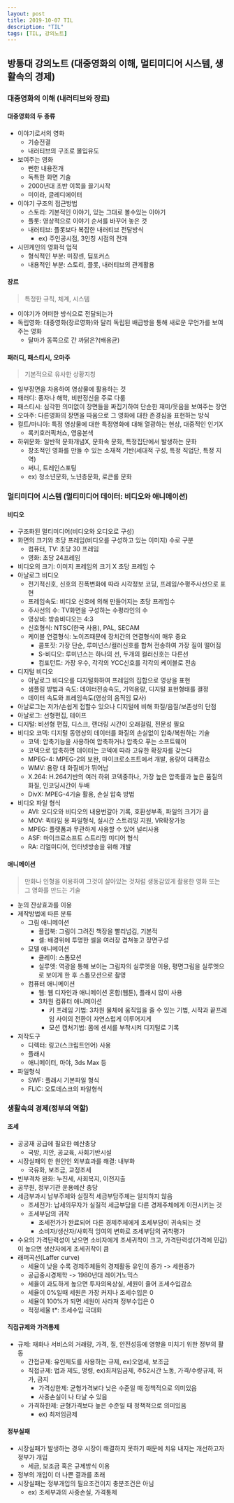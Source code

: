 ```yaml
---
layout: post
title: 2019-10-07 TIL
description: "TIL"
tags: [TIL, 강의노트]
---
```


## 방통대 강의노트 (대중영화의 이해, 멀티미디어 시스템, 생활속의 경제)

### 대중영화의 이해 (내러티브와 장르)

#### 대중영화의 두 종류

- 이야기로서의 영화
  - 기승전결
  - 내러티브의 구조로 몰입유도
- 보여주는 영화
  - 뻔한 내용전개
  - 독특한 화면 기술
  - 2000년대 초반 이목을 끌기시작
  - 미이라, 글레디에이터
- 이야기 구조의 접근방법
  - 스토리: 기본적인 이야기, 있는 그대로 볼수있는 이야기
  - 플롯: 영상적으로 이야기 순서를 바꾸어 놓은 것
  - 내러티브: 플롯보다 복잡한 내러티브 전달방식
    - ex) 주인공시점, 3인칭 시점의 전개
- 시민케인의 영화적 업적
  - 형식적인 부분: 미장센, 딥포커스
  - 내용적인 부분: 스토리, 플롯, 내러티브의 관계활용

#### 장르

> 특정한 규칙, 체계, 시스템

- 이야기가 어떠한 방식으로 전달되는가
- 독립영화: 대중영화(장르영화)와 달리 독립된 배급방을 통해 새로운 무언가를 보여주는 영화
  - 달마가 동쪽으로 간 까닭은?(배용균)

#### 패러디, 패스티시, 오마주

> 기본적으로 유사한 상황지칭

- 일부장면을 차용하여 영상물에 활용하는 것
- 패러디: 풍자나 해학, 비판정신을 주로 다룸
- 패스티시: 심각한 의미없이 장면들을 짜집기하여 단순한 재미/웃음을 보여주는 장면
- 오마주: 다른영화의 장면을 따옴으로 그 영화에 대한 존경심을 표현하는 방식
- 컬트/마니아: 특정 영상물에 대한 특정영화에 대해 열광하는 현상, 대중적인 인기X
  - 록키호러픽처쇼, 영웅본색
- 하위문화: 일반적 문화개념X, 문화속 문화, 특정집단에서 발생하는 문화
  - 창조적인 영화를 만들 수 있는 소재적 기반(세대적 구성, 특정 직업단, 특정 지역)
  - 써니, 트레인스포팅
  - ex) 청소년문화, 노년층문화, 로큰롤 문화

### 멀티미디어 시스템 (멀티미디어 데이터: 비디오와 애니메이션)

#### 비디오

- 구조화된 멀티미디어(비디오와 오디오로 구성)
- 화면의 크기와 초당 프레임(비디오를 구성하고 있는 이미지) 수로 구분
  - 컴퓨터, TV: 초당 30 프레임
  - 영화: 초당 24프레임
- 비디오의 크기: 이미지 프레임의 크기 X 초당 프레임 수
- 아날로그 비디오
  - 전기적신호, 신호의 진폭변화에 따라 시각정보 코딩, 프레임/수평주사선으로 표현
  - 프레임속도: 비디오 신호에 의해 만들어지는 초당 프레임수
  - 주사선의 수: TV화면을 구성하는 수평라인의 수
  - 영상비: 방송비디오는 4:3
  - 신호형식: NTSC(한국 사용), PAL, SECAM
  - 케이블 연결형식: 노이즈때문에 장치간의 연결형식이 매우 중요
    - 콤포짓: 가장 단순, 루미넌스/컬러신호를 합쳐 전송하여 가장 질이 떨어짐
    - S-비디오: 루미넌스는 하나의 선, 두개의 컬러신호는 다른선
    - 컴포턴트: 가장 우수, 각각의 YCC신호를 각각의 케이블로 전송
- 디지털 비디오
  - 아날로그 비디오를 디지털화하여 프레임의 집합으로 영상을 표현
  - 샘플링 방법과 속도: 데이터전송속도, 기억용량, 디지털 표현형태를 결정
  - 데이터 속도와 프레임속도(영상의 움직임 묘사)
- 아날로그는 저가/손쉽게 접할수 있으나 디지털에 비해 화질/음질/보존성의 단점
- 아날로그: 선형편집, 테이프
- 디지털: 비선형 편집, 디스크, 랜더링 시간이 오래걸림, 전문성 필요
- 비디오 코덱: 디지털 동영상의 데이터를 화질의 손실없이 압축/복원하는 기술
  - 코덱: 압축기능을 사용하여 압축하거나 압축으 푸는 소프트웨어
  - 코덱으로 압축하면 데이터는 코덱에 따라 고유한 확장자를 갖는다
  - MPEG-4: MPEG-2의 보완, 마이크로소프트에서 개발, 용량이 대폭감소
  - WMV: 용량 대 화질비가 뛰어남
  - X.264: H.264기반의 여러 하위 코덱중하나, 가장 높은 압축률과 높은 품질의 화질, 인코딩시간이 두배
  - DivX: MPEG-4기술 활용, 손실 압축 방법
- 비디오 파일 형식
  - AVI: 오디오와 비디오의 내용번갈아 기록, 호환성부족, 파일의 크기가 큼
  - MOV: 퀵타임 용 파일형식, 실시간 스트리밍 지원, VR확장가능
  - MPEG: 플랫폼과 무관하게 사용할 수 있어 널리사용
  - ASF: 마이크로소프트 스트리밍 미디어 형식
  - RA: 리얼미디어, 인터넷방송을 위해 개발

#### 애니메이션

> 만화나 인형을 이용하여 그것이 살아있는 것처럼 생동감있게 촬용한 영화 또는 그 영화를 만드는 기술

- 눈의 잔상효과를 이용
- 제작방법에 따른 분류
  - 그림 애니메이션
    - 플립북: 그림이 그려진 책장을 빨리넘김, 기본적
    - 셀: 배경위에 투명한 셀을 여러장 겹쳐놓고 장면구성
  - 모델 애니메이션
    - 클레이: 스톱모션
    - 실루엣: 역광을 통해 보이는 그림자의 실루엣을 이용, 평면그림을 실루엣으로 보이게 한 후 스톱모션으로 촬영
  - 컴퓨터 애니메이션
    - 웹: 웹 디자인과 애니메이션 혼합(웹툰), 플래시 많이 사용
    - 3차원 컴퓨터 애니메이션
      - 키 프레임 기법: 3차원 물체에 움직임을 줄 수 있는 기법, 시작과 끝프레임 사이의 전환이 자연스럽게 이루어지게
      - 모션 캡처기법: 몸에 센서를 부착시켜 디지털로 기록
- 저작도구
  - 디렉터: 링고(스크립트언어) 사용
  - 플래시
  - 애니메이터, 마야, 3ds Max 등
- 파일형식
  - SWF: 플래시 기본파일 형식
  - FLIC: 오토데스크의 파일형식

### 생활속의 경제(정부의 역할)

#### 조세

- 공공재 공급에 필요한 예산충당
  - 국방, 치안, 공교육, 사회기반시설
- 시장실패의 한 원인인 외부효과를 해결: 내부화
  - 국유화, 보조금, 교정조세
- 빈부격차 완화: 누진세, 사회복지, 이전지출
- 공무원, 정부기관 운용예산 충당
- 세금부과시 납부주체와 실질적 세금부담주체는 일치하지 않음
  - 조세전가: 납세의무자가 실질적 세금부담을 다른 경제주체에게 이전시키는 것
  - 조세부담의 귀착
    - 조세전가가 완료되어 다른 경제주체에게 조세부담이 귀속되는 것
    - 소비자/생산자/사회적 잉여의 변화로 조세부담의 귀착평가
- 수요의 가격탄력성이 낮으면 소비자에게 조세귀착이 크고, 가격탄력성(가격에 민감)이 높으면 생산자에게 조세귀착이 큼
- 래퍼곡선(Laffer curve)
  - 세율이 낮을 수록 경제주체들의 경제활동 유인이 증가 -> 세원증가
  - 공급중시경제학 -> 1980년대 레이거노믹스
  - 세율이 과도하게 높으면 투자의욕상실, 세원이 줄어 조세수입감소
  - 세율이 0%일때 세원은 가장 커지나 조세수입은 0
  - 세율이 100%가 되면 세원이 사라져 정부수입은 0
  - 적정세율 t\*: 조세수입 극대화

#### 직접규제와 가격통제

- 규제: 재화나 서비스의 거래량, 가격, 질, 안전성등에 영향을 미치기 위한 정부의 활동
  - 간접규제: 유인제도를 사용하는 규제, ex)오염세, 보조금
  - 직접규제: 법과 제도, 명령, ex)최저임금제, 주52시간 노동, 가격/수량규제, 허가, 금지
    - 가격상한제: 균형가격보다 낮은 수준일 때 정책적으로 의미있음
    - 사중손실이 나 타날 수 있음
  - 가격하한제: 균형가격보다 높은 수준일 때 정책적으로 의미있음
    - ex) 최저임금제

#### 정부실패

- 시장실패가 발생하는 경우 시장이 해결하지 못하기 때문에 치유 내지는 개선하고자 정부가 개입
  - 세금, 보조금 혹은 규제방식 이용
- 정부의 개입이 더 나쁜 결과를 초래
- 시장실패는 정부개입의 필요조건이지 충분조건은 아님
  - ex) 조세부과의 사중손실, 가격통제
